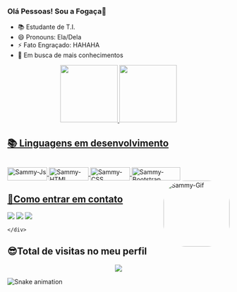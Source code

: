 ### Olá Pessoas! Sou a Fogaça👻


- 📚 Estudante de T.I.
- 😄 Pronouns: Ela/Dela
- ⚡ Fato Engraçado: HAHAHA
- 📕 Em busca de mais conhecimentos

<div align="center">
  <a href="https://github.com/sammyfogaca">
  <img height="130em" src="https://github-readme-stats.vercel.app/api?username=sammyfogaca&show_icons=true&theme=radical&include_all_commits=true&count_private=true"/>
  <img height="130em" src="https://github-readme-stats.vercel.app/api/top-langs/?username=sammyfogaca&layout=compact&langs_count=7&theme=radical"/>
</div>

 ## 📚 Linguagens em desenvolvimento  <br>
<div style="display: inline_block"><br>
  <img align="center" alt="Sammy-Js" height="30" width="90" src="https://img.shields.io/badge/JavaScript-F7DF1E?style=for-the-badge&logo=javascript&logoColor=black">               <img align="center" alt="Sammy-HTML" height="30" width="90" src="https://img.shields.io/badge/HTML5-E34F26?style=for-the-badge&logo=html5&logoColor=white">
  <img align="center" alt="Sammy-CSS" height="30" width="90" src="https://img.shields.io/badge/CSS3-1572B6?style=for-the-badge&logo=css3&logoColor=white">
  <img align="center" alt="Sammy-Bootstrap" height="30" width="110" src="https://img.shields.io/badge/Bootstrap-563D7C?style=for-the-badge&logo=bootstrap&logoColor=white">  
  <img align="right" alt="Sammy-Gif" height="150" style="border-radius:50px;" src="https://media.discordapp.net/attachments/946102812872413265/946556517434408980/Design_sem_nome_3.gif?width=390&height=390">
</div>
  
  ##
 ## 📲Como entrar em contato  <br>
   <div>   
  <a href="https://instagram.com/sammy_fogaca" target="_blank"><img src="https://img.shields.io/badge/-Instagram-%23E4405F?style=for-the-badge&logo=instagram&logoColor=white" target="_blank"></a>
  <a href = "mailto:samaradossantos12@gmail.com"><img src="https://img.shields.io/badge/-Gmail-%23333?style=for-the-badge&logo=gmail&logoColor=white" target="_blank"></a>
  <a href="https://www.linkedin.com/in/samara-foga%C3%A7a-5857ab227" target="_blank"><img src="https://img.shields.io/badge/-LinkedIn-%230077B5?style=for-the-badge&logo=linkedin&logoColor=white" target="_blank"></a>    
 
    </div>
  
 

##  😎Total de visitas no meu perfil  <br>
  
 <p align="center"> 
   <img alingn="center" src="https://profile-counter.glitch.me/Sammyfogaca/count.svg" />
 </p>
 
 ![Snake animation](https://github.com/sammyfogaca/sammyfogaca/blob/output/github-contribution-grid-snake.svg)
